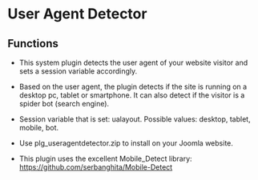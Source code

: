 User Agent Detector
====================================

Functions
---------

* This system plugin detects the user agent of your website visitor and sets a session variable accordingly.

* Based on the user agent, the plugin detects if the site is running on a desktop pc, tablet or smartphone. It can also detect if the visitor is a spider bot (search engine).

* Session variable that is set: ualayout. Possible values: desktop, tablet, mobile, bot.

* Use plg_useragentdetector.zip to install on your Joomla website.

* This plugin uses the excellent Mobile_Detect library: https://github.com/serbanghita/Mobile-Detect
